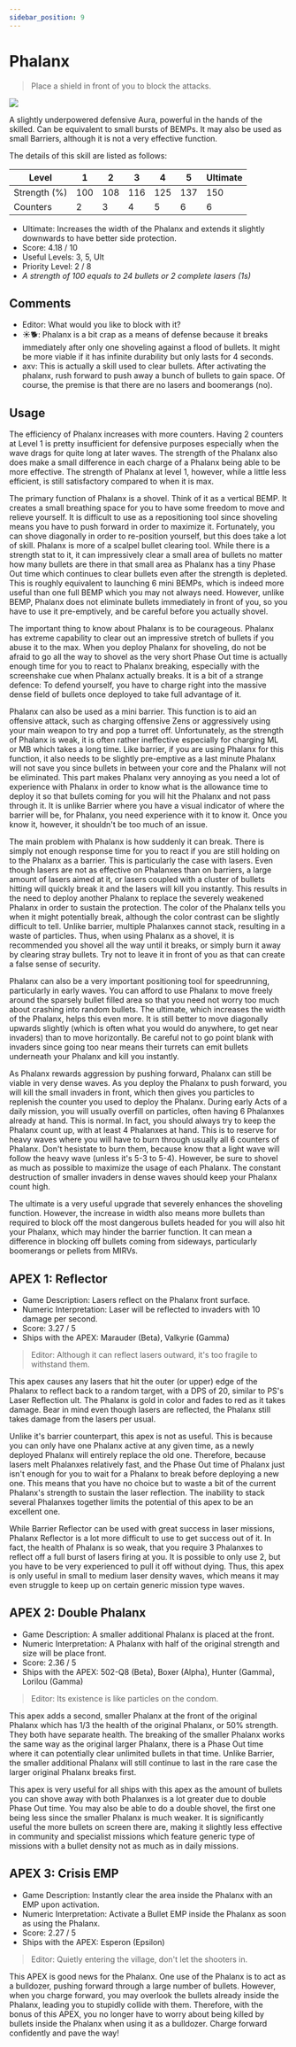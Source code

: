 ```yaml
---
sidebar_position: 9
---
```


# Phalanx

> Place a shield in front of you to block the attacks.

<img src="/terms/phalanx.png" style={{zoom:1.25}}/>

A slightly underpowered defensive Aura, powerful in the hands of the skilled. Can be equivalent to small bursts of BEMPs. It may also be used as small Barriers, although it is not a very effective function.

The details of this skill are listed as follows:

| Level        | 1    | 2    | 3    | 4    | 5    | Ultimate |
| ------------ | ---- | ---- | ---- | ---- | ---- | -------- |
| Strength (%) | 100  | 108  | 116  | 125  | 137  | 150      |
| Counters     | 2    | 3    | 4    | 5    | 6    | 6        |

- Ultimate: Increases the width of the Phalanx and extends it slightly downwards to have better side protection.
- Score: 4.18 / 10
- Useful Levels: 3, 5, Ult
- Priority Level: 2 / 8
- *A strength of 100 equals to 24 bullets or 2 complete lasers (1s)*

## Comments

- Editor: What would you like to block with it?
- ☀🐕: Phalanx is a bit crap as a means of defense because it breaks immediately after only one shoveling against a flood of bullets. It might be more viable if it has infinite durability but only lasts for 4 seconds.
- axv: This is actually a skill used to clear bullets. After activating the phalanx, rush forward to push away a bunch of bullets to gain space. Of course, the premise is that there are no lasers and boomerangs (no).

## Usage

The efficiency of Phalanx increases with more counters. Having 2 counters at Level 1 is pretty insufficient for defensive purposes especially when the wave drags for quite long at later waves. The strength of the Phalanx also does make a small difference in each charge of a Phalanx being able to be more effective. The strength of Phalanx at level 1, however, while a little less efficient, is still satisfactory compared to when it is max.

The primary function of Phalanx is a shovel. Think of it as a vertical BEMP. It creates a small breathing space for you to have some freedom to move and relieve yourself. It is difficult to use as a repositioning tool since shoveling means you have to push forward in order to maximize it. Fortunately, you can shove diagonally in order to re-position yourself, but this does take a lot of skill. Phalanx is more of a scalpel bullet clearing tool. While there is a strength stat to it, it can impressively clear a small area of bullets no matter how many bullets are there in that small area as Phalanx has a tiny Phase Out time which continues to clear bullets even after the strength is depleted. This is roughly equivalent to launching 6 mini BEMPs, which is indeed more useful than one full BEMP which you may not always need. However, unlike BEMP, Phalanx does not eliminate bullets immediately in front of you, so you have to use it pre-emptively, and be careful before you actually shovel.

The important thing to know about Phalanx is to be courageous. Phalanx has extreme capability to clear out an impressive stretch of bullets if you abuse it to the max. When you deploy Phalanx for shoveling, do not be afraid to go all the way to shovel as the very short Phase Out time is actually enough time for you to react to Phalanx breaking, especially with the screenshake cue when Phalanx actually breaks. It is a bit of a strange defence: To defend yourself, you have to charge right into the massive dense field of bullets once deployed to take full advantage of it.

Phalanx can also be used as a mini barrier. This function is to aid an offensive attack, such as charging offensive Zens or aggressively using your main weapon to try and pop a turret off. Unfortunately, as the strength of Phalanx is weak, it is often rather ineffective especially for charging ML or MB which takes a long time. Like barrier, if you are using Phalanx for this function, it also needs to be slightly pre-emptive as a last minute Phalanx will not save you since bullets in between your core and the Phalanx will not be eliminated. This part makes Phalanx very annoying as you need a lot of experience with Phalanx in order to know what is the allowance time to deploy it so that bullets coming for you will hit the Phalanx and not pass through it. It is unlike Barrier where you have a visual indicator of where the barrier will be, for Phalanx, you need experience with it to know it. Once you know it, however, it shouldn't be too much of an issue.

The main problem with Phalanx is how suddenly it can break. There is simply not enough response time for you to react if you are still holding on to the Phalanx as a barrier. This is particularly the case with lasers. Even though lasers are not as effective on Phalanxes than on barriers, a large amount of lasers aimed at it, or lasers coupled with a cluster of bullets hitting will quickly break it and the lasers will kill you instantly. This results in the need to deploy another Phalanx to replace the severely weakened Phalanx in order to sustain the protection. The color of the Phalanx tells you when it might potentially break, although the color contrast can be slightly difficult to tell. Unlike barrier, multiple Phalanxes cannot stack, resulting in a waste of particles. Thus, when using Phalanx as a shovel, it is recommended you shovel all the way until it breaks, or simply burn it away by clearing stray bullets. Try not to leave it in front of you as that can create a false sense of security.

Phalanx can also be a very important positioning tool for speedrunning, particularly in early waves. You can afford to use Phalanx to move freely around the sparsely bullet filled area so that you need not worry too much about crashing into random bullets. The ultimate, which increases the width of the Phalanx, helps this even more. It is still better to move diagonally upwards slightly (which is often what you would do anywhere, to get near invaders) than to move horizontally. Be careful not to go point blank with invaders since going too near means their turrets can emit bullets underneath your Phalanx and kill you instantly.

As Phalanx rewards aggression by pushing forward, Phalanx can still be viable in very dense waves. As you deploy the Phalanx to push forward, you will kill the small invaders in front, which then gives you particles to replenish the counter you used to deploy the Phalanx. During early Acts of a daily mission, you will usually overfill on particles, often having 6 Phalanxes already at hand. This is normal. In fact, you should always try to keep the Phalanx count up, with at least 4 Phalanxes at hand. This is to reserve for heavy waves where you will have to burn through usually all 6 counters of Phalanx. Don't hesistate to burn them, because know that a light wave will follow the heavy wave (unless it's 5-3 to 5-4). However, be sure to shovel as much as possible to maximize the usage of each Phalanx. The constant destruction of smaller invaders in dense waves should keep your Phalanx count high.

The ultimate is a very useful upgrade that severely enhances the shoveling function. However, the increase in width also means more bullets than required to block off the most dangerous bullets headed for you will also hit your Phalanx, which may hinder the barrier function. It can mean a difference in blocking off bullets coming from sideways, particularly boomerangs or pellets from MIRVs.

## APEX 1: Reflector

- Game Description: Lasers reflect on the Phalanx front surface.
- Numeric Interpretation: Laser will be reflected to invaders with 10 damage per second.
- Score: 3.27 / 5
- Ships with the APEX: Marauder (Beta), Valkyrie (Gamma)

> Editor: Although it can reflect lasers outward, it's too fragile to withstand them.

This apex causes any lasers that hit the outer (or upper) edge of the Phalanx to reflect back to a random target, with a DPS of 20, similar to PS's Laser Reflection ult. The Phalanx is gold in color and fades to red as it takes damage. Bear in mind even though lasers are reflected, the Phalanx still takes damage from the lasers per usual.

Unlike it's barrier counterpart, this apex is not as useful. This is because you can only have one Phalanx active at any given time, as a newly deployed Phalanx will entirely replace the old one. Therefore, because lasers melt Phalanxes relatively fast, and the Phase Out time of Phalanx just isn't enough for you to wait for a Phalanx to break before deploying a new one. This means that you have no choice but to waste a bit of the current Phalanx's strength to sustain the laser reflection. The inability to stack several Phalanxes together limits the potential of this apex to be an excellent one.

While Barrier Reflector can be used with great success in laser missions, Phalanx Reflector is a lot more difficult to use to get success out of it. In fact, the health of Phalanx is so weak, that you require 3 Phalanxes to reflect off a full burst of lasers firing at you. It is possible to only use 2, but you have to be very experienced to pull it off without dying. Thus, this apex is only useful in small to medium laser density waves, which means it may even struggle to keep up on certain generic mission type waves.

## APEX 2: Double Phalanx

- Game Description: A smaller additional Phalanx is placed at the front.
- Numeric Interpretation: A Phalanx with half of the original strength and size will be place front.
- Score: 2.36 / 5
- Ships with the APEX: 502-Q8 (Beta), Boxer (Alpha), Hunter (Gamma), Lorilou (Gamma)

> Editor: Its existence is like particles on the condom.

This apex adds a second, smaller Phalanx at the front of the original Phalanx which has 1/3 the health of the original Phalanx, or 50% strength. They both have separate health. The breaking of the smaller Phalanx works the same way as the original larger Phalanx, there is a Phase Out time where it can potentially clear unlimited bullets in that time. Unlike Barrier, the smaller additional Phalanx will still continue to last in the rare case the larger original Phalanx breaks first.

This apex is very useful for all ships with this apex as the amount of bullets you can shove away with both Phalanxes is a lot greater due to double Phase Out time. You may also be able to do a double shovel, the first one being less since the smaller Phalanx is much weaker. It is significantly useful the more bullets on screen there are, making it slightly less effective in community and specialist missions which feature generic type of missions with a bullet density not as much as in daily missions.

## APEX 3: Crisis EMP

- Game Description: Instantly clear the area inside the Phalanx with an EMP upon activation.
- Numeric Interpretation: Activate a Bullet EMP inside the Phalanx as soon as using the Phalanx.
- Score: 2.27 / 5
- Ships with the APEX: Esperon (Epsilon)

> Editor: Quietly entering the village, don't let the shooters in.

This APEX is good news for the Phalanx. One use of the Phalanx is to act as a bulldozer, pushing forward through a large number of bullets. However, when you charge forward, you may overlook the bullets already inside the Phalanx, leading you to stupidly collide with them. Therefore, with the bonus of this APEX, you no longer have to worry about being killed by bullets inside the Phalanx when using it as a bulldozer. Charge forward confidently and pave the way!

